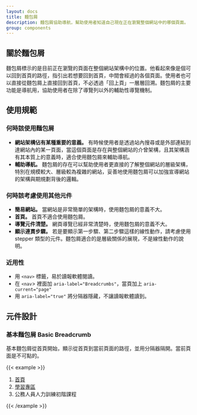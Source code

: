```yaml
---
layout: docs
title: 麵包屑
description: 麵包屑協助導航，幫助使用者知道自己現在正在瀏覽整個網站中的哪個頁面。
group: components
---
```


## 關於麵包屑

麵包屑標示的是目前正在瀏覽的頁面在整個網站架構中的位置。他看起來像是個可以回到首頁的路徑，指引出若想要回到首頁，中間會經過的各個頁面。使用者也可以直接從麵包屑上直接回到首頁，不必透過「回上頁」一層層回溯。麵包屑的主要功能是導航用，協助使用者在除了導覽列以外的輔助性導覽機制。

## 使用規範

### 何時該使用麵包屑

- **網站架構佔有某種重要的意義。** 有時候使用者是透過站內搜尋或是外部連結到達網站內的某一頁面，當這個頁面是存在與整個網站的介曾架構，且其架構涵有其本質上的意義時，適合使用麵包屑來輔助導航。
- **輔助導航。** 麵包屑的存在可以幫助使用者更直接的了解整個網站的層級架構，特別在規模較大、層級較為複雜的網站，妥善地使用麵包屑可以加強宣導網站的架構與期規劃背後的邏輯。

### 何時該考慮使用其他元件

- **簡易網站。** 當網站是非常簡單的架構時，使用麵包屑的意義不大。
- **首頁。** 首頁不適合使用麵包屑。
- **導覽元件清楚。** 網頁導覽已經非常清楚時，使用麵包屑的意義不大。
- **顯示連貫步驟。** 若是要顯示第一步驟、第二步驟這樣的線性動作，請考慮使用 stepper 類型的元件。麵包屑適合的是層級關係的展現，不是線性動作的說明。

### 近用性

- 用 `<nav>` 標籤，易於讀報軟體閱讀。
- 在 `<nav`> 裡面加 `aria-label="Breadcrumbs"`，當頁加上 `aria-current="page"` 
- 用 `aria-label="true"` 將分隔器隱藏，不讓讀報軟體讀到。

## 元件設計

### 基本麵包屑 Basic Breadcrumb

基本麵包屑從首頁開始，顯示從首頁到當前頁面的路徑，並用分隔器隔開。當前頁面是不可點的。

{{< example >}}
<div class="row">
  <div class="col">
    <nav aria-label="breadcrumb" aria-label="Breadcrumbs">
      <ol class="breadcrumb">
        <li class="breadcrumb-item"><a href="#">首頁</a></li>
        <li class="breadcrumb-item"><a href="#">學習專區</a></li>
        <li class="breadcrumb-item active" aria-current="page">公務人員人力訓練初階課程</li>
      </ol>
    </nav>
  </div>
</div>
{{< /example >}}